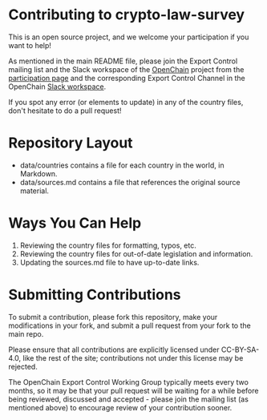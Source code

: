 # Contributing to crypto-law-survey

This is an open source project, and we welcome your participation if you want to help!

As mentioned in the main README file, please join the Export Control mailing list and the Slack workspace of the [OpenChain](https://www.openchainproject.org/) project from the [participation page](https://www.openchainproject.org/participate) and the corresponding Export Control Channel in the OpenChain [Slack workspace](https://join.slack.com/t/openchainproject/shared_invite/zt-7ayys8g2-dgijHIK_kyrhEWEknrD0cQ).

If you spot any error (or elements to update) in any of the country files, don't hesitate to do a pull request!

# Repository Layout
* data/countries contains a file for each country in the world, in Markdown.
* data/sources.md contains a file that references the original source material.

# Ways You Can Help

1. Reviewing the country files for formatting, typos, etc.
2. Reviewing the country files for out-of-date legislation and information.
3. Updating the sources.md file to have up-to-date links.

# Submitting Contributions

To submit a contribution, please fork this repository, make your modifications in your fork, and submit a pull request from your fork to the main repo.

Please ensure that all contributions are explicitly licensed under CC-BY-SA-4.0, like the rest of the site; contributions not under this license may be rejected.

The OpenChain Export Control Working Group typically meets every two months, so it may be that your pull request will be waiting for a while before being reviewed, discussed and accepted - please join the mailing list (as mentioned above) to encourage review of your contribution sooner.
